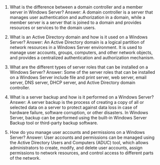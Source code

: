 

1. What is the difference between a domain controller and a member server in Windows Server?
Answer: A domain controller is a server that manages user authentication and authorization in a domain, while a member server is a server that is joined to a domain and provides resources or services to the domain users.

2. What is an Active Directory domain and how is it used on a Windows Server?
Answer: An Active Directory domain is a logical partition of network resources in a Windows Server environment. It is used to manage user accounts, groups, computers, and other network objects, and provides a centralized authentication and authorization mechanism.

3. What are the different types of server roles that can be installed on a Windows Server?
Answer: Some of the server roles that can be installed on a Windows Server include file and print server, web server, email server, DNS server, DHCP server, and Active Directory domain controller.

4. What is a server backup and how is it performed on a Windows Server?
Answer: A server backup is the process of creating a copy of all or selected data on a server to protect against data loss in case of hardware failure, software corruption, or other disasters. In Windows Server, backup can be performed using the built-in Windows Server Backup tool or third-party backup software.

5. How do you manage user accounts and permissions on a Windows Server?
Answer: User accounts and permissions can be managed using the Active Directory Users and Computers (ADUC) tool, which allows administrators to create, modify, and delete user accounts, assign permissions to network resources, and control access to different parts of the network.
